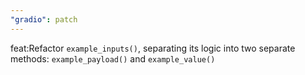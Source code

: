 ```yaml
---
"gradio": patch
---
```


feat:Refactor `example_inputs()`, separating its logic into two separate methods: `example_payload()` and `example_value()`

